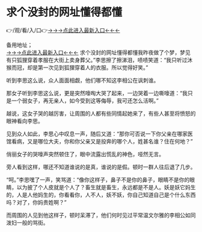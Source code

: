 # 求个没封的网址懂得都懂
👉/观/看/入/口👉<a href="https://8h6e.com ">→→→点此进入最新入口←←←</a>
   

备用地址；  
<a href="https://6h8k.top ">→→→点此进入最新入口←←←</a>
求个没封的网址懂得都懂我昨夜做了个梦，梦见有只狐狸穿着孝服在大街上卖身葬父。”李思擦了擦涕泪，啧啧笑道：“我只听过沐猴而冠，却是第一次见到狐狸穿着人的衣服。所以觉得好笑。”

听到李思这么说，众人面面相觑，他们哪不知这李相公在讽刺谁。

那女子听到李思这么说，更是突然嚎啕大哭了起来，一边哭着一边嘶嚎道：“我只是一个弱女子，再无亲人，如今受到这等侮辱，我可还怎么活啊。”

越说，这女子哭的越厉害，让周围的人都有些同情起她来了，有些人甚至将愤怒的眼神看向李思。

见到众人如此，李思心中叹息一声，随后又道：“那你可否说一下你父亲在哪家医馆看病，又是哪位大夫，你和你父亲又是投奔的哪个人，姓甚名谁？住在何地？”

俏丽女子的哭嚎声突然顿住了，眼中流露出慌乱的神色，哑然无言。

旁人看到这样，哪还不知道谁说的是真，谁说的是假。顿时一群人往后退了几步。

“呵。”李思嘿了一声，笑骂道：“像你这样子，鼻子不是你的鼻子，眼睛不是你的眼睛，以为披了个人皮就是个人了？畜生就是畜生，永远都是不是人。妖是妖它妈生的，人是人他妈生的，你看看你，人不人，妖不妖，你自己知道自己是个什么东西吗？对了，你妈贵姓啊？”

而周围的人见到他这样子，顿时呆滞了，他们何时见过平常温文尔雅的李相公如同泼妇一般的骂街。

